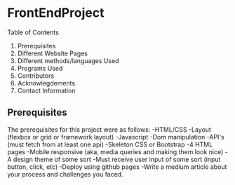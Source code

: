 # FrontEndProject

Table of Contents

1. Prerequisites
2. Different Website Pages
3. Different methods/languages Used
4. Programs Used
5. Contributors
6. Acknowlegdements
7. Contact Information

## Prerequisites

The prerequisites for this project were as follows:
-HTML/CSS
-Layout (flexbox or grid or framework layout)
-Javascript
-Dom manipulation
-API's (must fetch from at least one api)
-Skeleton CSS or Bootstrap
-4 HTML pages
-Mobile responsive (aka, media queries and making them look nice)
-A design theme of some sort
-Must receive user input of some sort (input button, click, etc)
-Deploy using github pages
-Write a medium article about your process and challenges you faced.

